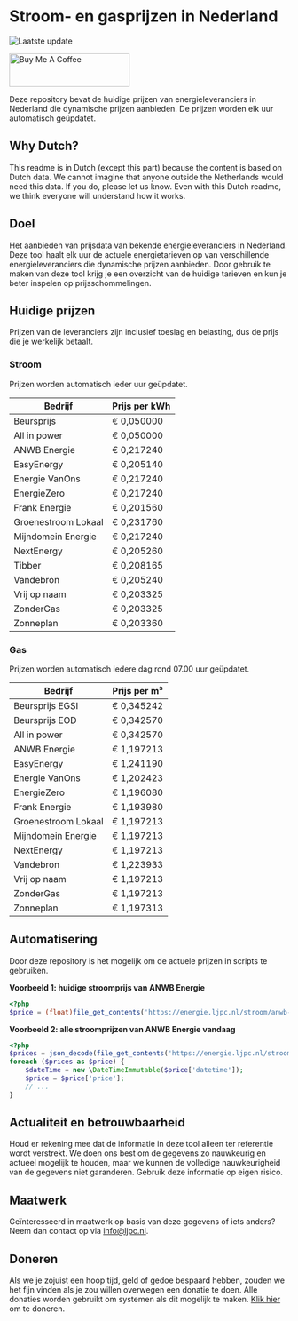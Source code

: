 # Stroom- en gasprijzen in Nederland

![Laatste update](https://img.shields.io/badge/laatste%20update-2025--06--26%2016%3A00%20CET-brightgreen)

<a href="https://www.buymeacoffee.com/Lars-" target="_blank"><img src="https://cdn.buymeacoffee.com/buttons/v2/default-orange.png" alt="Buy Me A Coffee" height="60" style="height: 60px !important;width: 217px !important;" ></a>

Deze repository bevat de huidige prijzen van energieleveranciers in Nederland die dynamische prijzen aanbieden. De prijzen worden elk uur automatisch geüpdatet.

## Why Dutch?

This readme is in Dutch (except this part) because the content is based on Dutch data. We cannot imagine that anyone outside the Netherlands would need this data. If you do, please let us know. Even with this Dutch readme, we think
everyone will understand how it works.

## Doel

Het aanbieden van prijsdata van bekende energieleveranciers in Nederland. Deze tool haalt elk uur de actuele energietarieven op van verschillende energieleveranciers die dynamische prijzen aanbieden. Door gebruik te maken van deze tool
krijg je een overzicht van de huidige tarieven en kun je beter inspelen op prijsschommelingen.

## Huidige prijzen

Prijzen van de leveranciers zijn inclusief toeslag en belasting, dus de prijs die je werkelijk betaalt.

### Stroom

Prijzen worden automatisch ieder uur geüpdatet.

 Bedrijf | Prijs per kWh 
---------|---------------
Beursprijs | € 0,050000
All in power | € 0,050000
ANWB Energie | € 0,217240
EasyEnergy | € 0,205140
Energie VanOns | € 0,217240
EnergieZero | € 0,217240
Frank Energie | € 0,201560
Groenestroom Lokaal | € 0,231760
Mijndomein Energie | € 0,217240
NextEnergy | € 0,205260
Tibber | € 0,208165
Vandebron | € 0,205240
Vrij op naam | € 0,203325
ZonderGas | € 0,203325
Zonneplan | € 0,203360


### Gas

Prijzen worden automatisch iedere dag rond 07.00 uur geüpdatet.

 Bedrijf | Prijs per m³ 
---------|--------------
Beursprijs EGSI | € 0,345242
Beursprijs EOD | € 0,342570
All in power | € 0,342570
ANWB Energie | € 1,197213
EasyEnergy | € 1,241190
Energie VanOns | € 1,202423
EnergieZero | € 1,196080
Frank Energie | € 1,193980
Groenestroom Lokaal | € 1,197213
Mijndomein Energie | € 1,197213
NextEnergy | € 1,197213
Vandebron | € 1,223933
Vrij op naam | € 1,197213
ZonderGas | € 1,197213
Zonneplan | € 1,197313


## Automatisering

Door deze repository is het mogelijk om de actuele prijzen in scripts te gebruiken.

**Voorbeeld 1: huidige stroomprijs van ANWB Energie**

```php
<?php
$price = (float)file_get_contents('https://energie.ljpc.nl/stroom/anwb-energie-nu.txt');

```

**Voorbeeld 2: alle stroomprijzen van ANWB Energie vandaag**

```php
<?php
$prices = json_decode(file_get_contents('https://energie.ljpc.nl/stroom/all-in-power-vandaag.json'),true);
foreach ($prices as $price) {
    $dateTime = new \DateTimeImmutable($price['datetime']);
    $price = $price['price'];
    // ...
}
```

## Actualiteit en betrouwbaarheid

Houd er rekening mee dat de informatie in deze tool alleen ter referentie wordt verstrekt. We doen ons best om de gegevens zo nauwkeurig en actueel mogelijk te houden, maar we kunnen de volledige nauwkeurigheid van de gegevens niet
garanderen. Gebruik deze informatie op eigen risico.

## Maatwerk

Geïnteresseerd in maatwerk op basis van deze gegevens of iets anders? Neem dan contact op
via [info@ljpc.nl](mailto:info@ljpc.nl?subject=Energie%20prijzen).

## Doneren

Als we je zojuist een hoop tijd, geld of gedoe bespaard hebben, zouden we het fijn vinden als je zou willen overwegen een
donatie te doen. Alle donaties worden gebruikt om systemen als dit mogelijk te
maken. [Klik hier](https://www.buymeacoffee.com/Lars-) om te doneren.
